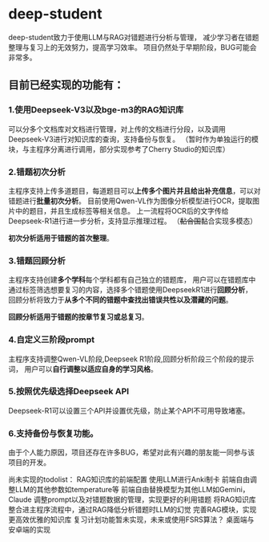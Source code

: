 # deep-student

deep-student致力于使用LLM与RAG对错题进行分析与管理，
减少学习者在错题整理与复习上的无效努力，提高学习效率。
项目仍然处于早期阶段，BUG可能会非常多。


## 目前已经实现的功能有：

### 1.使用Deepseek-V3以及bge-m3的RAG知识库
可以分多个文档库对文档进行管理，对上传的文档进行分段，以及调用Deepseek-V3进行对知识库的查询，支持备份与恢复。
（暂时作为单独运行的模块，与主程序分离进行调用，部分实现参考了Cherry Studio的知识库）

### 2.错题初次分析
主程序支持上传多道题目，每道题目可以**上传多个图片并且给出补充信息**，可以对错题进行**批量初次分析**。
目前使用Qwen-VL作为图像分析模型进行OCR，提取图片中的题目，并且生成标签等相关信息。
上一流程将OCR后的文字传给Deepseek-R1进行进一步分析，支持显示推理过程。
（~~黏合国~~黏合实现多模态）

**初次分析适用于错题的首次整理**。



### 3.错题回顾分析
主程序支持创建**多个学科**每个学科都有自己独立的错题库，
用户可以在错题库中通过标签筛选想要复习的内容，选择多个错题使用DeepseekR1进行**回顾分析**，
回顾分析将致力于**从多个不同的错题中查找出错误共性以及潜藏的问题**。

**回顾分析适用于错题的按章节复习或总复习**。

### 4.自定义三阶段prompt
主程序支持调整Qwen-VL阶段,Deepseek R1阶段,回顾分析阶段三个阶段的提示词，
用户可以**自行调整以适应自身的学习风格**。

### 5.按照优先级选择Deepseek API
Deepseek-R1可以设置三个API并设置优先级，防止某个API不可用导致堵塞。

### 6.支持备份与恢复功能。



由于个人能力原因，项目还存在许多BUG，希望对此有兴趣的朋友能一同参与该项目的开发。

尚未实现的todolist：
RAG知识库的前端配置
使用LLM进行Anki制卡
前端自由调整LLM的其他参数如temperature等
前端自由替换模型为其他LLM如Gemini，Claude
调整prompt以及对错题数据的管理，实现更好的利用错题
将RAG知识库整合进主程序流程中，通过RAG降低分析错题时LLM的幻觉
完善RAG模块，实现更高效优雅的知识库
复习计划功能暂未实现，未来或使用FSRS算法？
桌面端与安卓端的实现



